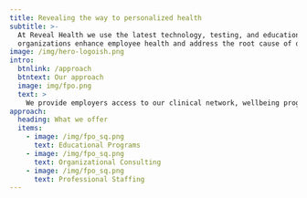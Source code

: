 ```yaml
---
title: Revealing the way to personalized health
subtitle: >-
  At Reveal Health we use the latest technology, testing, and education to help
  organizations enhance employee health and address the root cause of disease.
image: /img/hero-logoish.png
intro:
  btnlink: /approach
  btntext: Our approach
  image: img/fpo.png
  text: >
    We provide employers access to our clinical network, wellbeing programs, and digital resources to optimize employee health using validated assessments and tools. Our programs include advanced screening for conditions that are often misdiagnosed or overlooked, such as metabolic and autoimmune diseases, creating truly personalized care programs.
approach:
  heading: What we offer
  items:
    - image: /img/fpo_sq.png
      text: Educational Programs
    - image: /img/fpo_sq.png
      text: Organizational Consulting
    - image: /img/fpo_sq.png
      text: Professional Staffing
---
```


